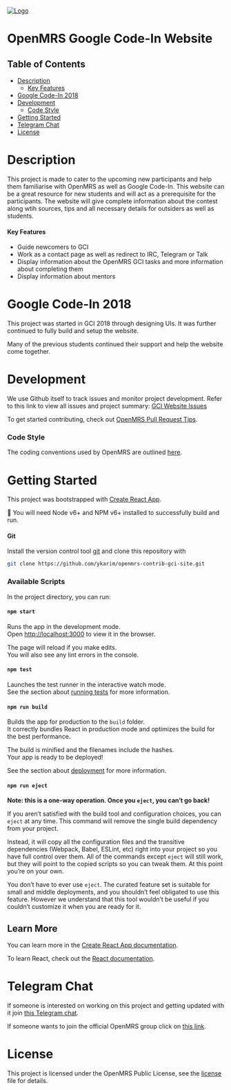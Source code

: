 [![Logo](https://i.imgur.com/45FdIjb.png)](http://www.openmrs.org)

OpenMRS Google Code-In Website
==============================

## Table of Contents
* [Description](#description)
	* [Key Features](#key-features)
* [Google Code-In 2018](#google-code-in-2018)
* [Development](#development)
  * [Code Style](#code-style)
* [Getting Started](#getting-started)
* [Telegram Chat](#telegram-chat)
* [License](#license)
  
# Description
This project is made to cater to the upcoming new participants and help them familiarise with OpenMRS as well as Google Code-In. This website can be a great resource for new students and will act as a prerequisite for the participants. The website will give complete information about the contest along wtih sources, tips and all necessary details for outsiders as well as students.

#### Key Features
- Guide newcomers to GCI
- Work as a contact page as well as redirect to IRC, Telegram or Talk
- Display information about the OpenMRS GCI tasks and more information about completing them
- Display information about mentors

# Google Code-In 2018
This project was started in GCI 2018 through designing UIs. It was further continued to fully build and setup the website.

Many of the previous students continued their support and help the website come together.

# Development
We use Github itself to track issues and monitor project development. Refer to this link to view all issues and project summary: [GCI Website Issues](https://github.com/ykarim/openmrs-contrib-gci-site/issues)

To get started contributing, check out [OpenMRS Pull Request Tips](https://wiki.openmrs.org/display/docs/Pull+Request+Tips). 

### Code Style
The coding conventions used by OpenMRS are outlined [here](https://wiki.openmrs.org/display/docs/JavaScript+Conventions).

# Getting Started
This project was bootstrapped with [Create React App](https://github.com/facebook/create-react-app).

:pushpin: You will need Node v6+ and NPM v6+ installed to successfully build and run.

#### Git

Install the version control tool [git](https://git-scm.com/) and clone this repository with

``` bash
git clone https://github.com/ykarim/openmrs-contrib-gci-site.git
```

### Available Scripts

In the project directory, you can run:

#### `npm start`

Runs the app in the development mode.<br>
Open [http://localhost:3000](http://localhost:3000) to view it in the browser.

The page will reload if you make edits.<br>
You will also see any lint errors in the console.

#### `npm test`

Launches the test runner in the interactive watch mode.<br>
See the section about [running tests](https://facebook.github.io/create-react-app/docs/running-tests) for more information.

#### `npm run build`

Builds the app for production to the `build` folder.<br>
It correctly bundles React in production mode and optimizes the build for the best performance.

The build is minified and the filenames include the hashes.<br>
Your app is ready to be deployed!

See the section about [deployment](https://facebook.github.io/create-react-app/docs/deployment) for more information.

#### `npm run eject`

**Note: this is a one-way operation. Once you `eject`, you can’t go back!**

If you aren’t satisfied with the build tool and configuration choices, you can `eject` at any time. This command will remove the single build dependency from your project.

Instead, it will copy all the configuration files and the transitive dependencies (Webpack, Babel, ESLint, etc) right into your project so you have full control over them. All of the commands except `eject` will still work, but they will point to the copied scripts so you can tweak them. At this point you’re on your own.

You don’t have to ever use `eject`. The curated feature set is suitable for small and middle deployments, and you shouldn’t feel obligated to use this feature. However we understand that this tool wouldn’t be useful if you couldn’t customize it when you are ready for it.

## Learn More

You can learn more in the [Create React App documentation](https://facebook.github.io/create-react-app/docs/getting-started).

To learn React, check out the [React documentation](https://reactjs.org/).

# Telegram Chat
If someone is interested on working on this project and getting updated with it join [this Telegram chat](https://t.me/joinchat/EKjttk-RVASZbqN2xM1FFQ).

If someone wants to join the official OpenMRS group click on [this link](https://t.me/OpenMRS).

# License
This project is licensed under the OpenMRS Public License, see the [license](LICENSE) file for details.
